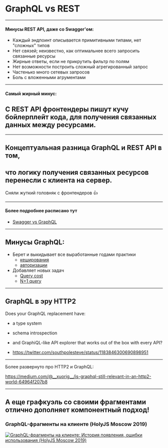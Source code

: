 # GraphQL vs REST

-----

#### Минусы REST API, даже со Swagger'ом:

- Каждый эндпоинт описывается примитивными типами, нет "сложных" типов <!-- .element: class="fragment" -->
- Нет связей; неизвестно, как оптимальнее всего запросить связанные ресурсы <!-- .element: class="fragment" -->
- Жирные ответы, если не прикрутить фильтр по полям <!-- .element: class="fragment" -->
- Нет возможности построить сложный агрегированный запрос <!-- .element: class="fragment" -->
- Частенько много сетевых запросов <!-- .element: class="fragment" -->
- Боль с вложенными агрументами <!-- .element: class="fragment" -->

-----

#### Самый жирный минус:

## С REST API фронтендеры пишут кучу бойлерплейт кода, для получения связанных данных между ресурсами. <!-- .element: class="fragment" -->

-----

## Концептуальная разница GraphQL и REST API в том,

## что логику получения связанных ресурсов перенесли с клиента на сервер. <!-- .element: class="fragment" -->

Сняли жуткий головняк с фронтендеров 👍 <!-- .element: class="fragment" -->

-----

#### Более подробнее расписано тут

- [Swagger vs GraphQL](https://github.com/nodkz/conf-talks/blob/master/articles/swagger/README.md)

-----

## Минусы GraphQL: <!-- .element: class="red" -->

- Берет и выкидывает все выработанные годами  практики <!-- .element: class="fragment" -->
  - [кеширования](https://blog.usejournal.com/caching-with-graphql-what-are-the-best-options-e161b0f20e59) <!-- .element: class="fragment" -->
  - [авторизации](https://github.com/nodkz/conf-talks/tree/master/articles/graphql/auth) <!-- .element: class="fragment" -->
- Добавляет новых задач <!-- .element:  class="fragment" style="padding-top: 25px" -->
  - [Query cost](https://github.com/slicknode/graphql-query-complexity) <!-- .element: class="fragment" -->
  - [N+1 query](https://github.com/nodkz/conf-talks/tree/master/articles/graphql/dataloader) <!-- .element: class="fragment" -->

-----

## GraphQL в эру HTTP2

Does your GraphQL replacement have:

- a type system 
- schema introspection 
- and GraphiQL-like API explorer that works out of the box with every API? 

- <https://twitter.com/southpolesteve/status/1183846300690898951>

-----

Более развернуто про HTTP2 и GraphQL:

<https://medium.com/@__xuorig__/is-graphql-still-relevant-in-an-http2-world-64964f207b8>

-----

## А еще графкуэль со своими фрагментами отлично дополняет компонентный подход!

### GraphQL-фрагменты на клиенте (HolyJS Moscow 2019)

<a href="https://www.youtube.com/watch?v=0bpZiMVJh14" target="_blank"><img src="https://img.youtube.com/vi/0bpZiMVJh14/0.jpg" alt="GraphQL-фрагменты на клиенте: История появления, ошибки использования (HolyJS Moscow 2019)" style="max-width: 480px" /></a>
